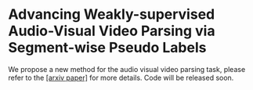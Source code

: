 # Advancing Weakly-supervised Audio-Visual Video Parsing via Segment-wise Pseudo Labels
We propose a new method for the audio visual video parsing task, please refer to the [[arxiv paper]](https://arxiv.org/abs/2303.02344) for more details. Code will be released soon.
